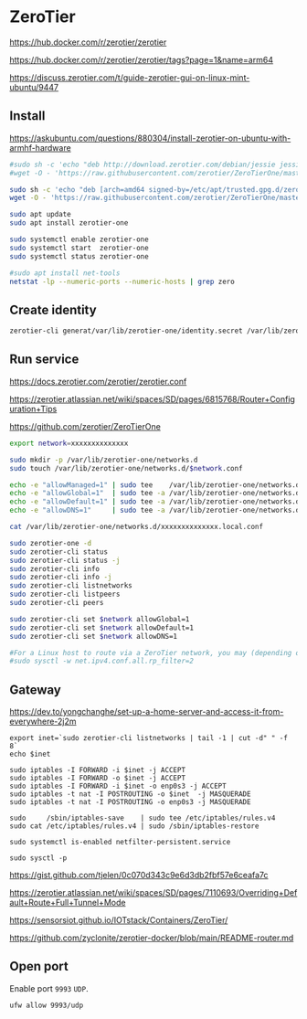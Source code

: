 # ZeroTier

<https://hub.docker.com/r/zerotier/zerotier>

<https://hub.docker.com/r/zerotier/zerotier/tags?page=1&name=arm64>

<https://discuss.zerotier.com/t/guide-zerotier-gui-on-linux-mint-ubuntu/9447>

## Install

<https://askubuntu.com/questions/880304/install-zerotier-on-ubuntu-with-armhf-hardware>

```bash
#sudo sh -c 'echo "deb http://download.zerotier.com/debian/jessie jessie main #ZeroTier" > /etc/apt/sources.list.d/zerotier.list'
#wget -O - 'https://raw.githubusercontent.com/zerotier/ZeroTierOne/master/doc/contact%40zerotier.com.gpg' | sudo apt-key add -

sudo sh -c 'echo "deb [arch=amd64 signed-by=/etc/apt/trusted.gpg.d/zerotier.com.gpg] http://download.zerotier.com/debian/jessie jessie main #ZeroTier" > /etc/apt/sources.list.d/zerotier.list'
wget -O - 'https://raw.githubusercontent.com/zerotier/ZeroTierOne/master/doc/contact%40zerotier.com.gpg' | sudo gpg --dearmour -o /etc/apt/trusted.gpg.d/zerotier.com.gpg

sudo apt update
sudo apt install zerotier-one

sudo systemctl enable zerotier-one
sudo systemctl start  zerotier-one
sudo systemctl status zerotier-one

#sudo apt install net-tools
netstat -lp --numeric-ports --numeric-hosts | grep zero
```

## Create identity

```bash
zerotier-cli generat/var/lib/zerotier-one/identity.secret /var/lib/zerotier-one/identity.public YY
```

## Run service

<https://docs.zerotier.com/zerotier/zerotier.conf>

<https://zerotier.atlassian.net/wiki/spaces/SD/pages/6815768/Router+Configuration+Tips>

<https://github.com/zerotier/ZeroTierOne>

```bash
export network=xxxxxxxxxxxxxx

sudo mkdir -p /var/lib/zerotier-one/networks.d
sudo touch /var/lib/zerotier-one/networks.d/$network.conf

echo -e "allowManaged=1" | sudo tee    /var/lib/zerotier-one/networks.d/$network.local.conf
echo -e "allowGlobal=1"  | sudo tee -a /var/lib/zerotier-one/networks.d/$network.local.conf
echo -e "allowDefault=1" | sudo tee -a /var/lib/zerotier-one/networks.d/$network.local.conf
echo -e "allowDNS=1"     | sudo tee -a /var/lib/zerotier-one/networks.d/$network.local.conf

cat /var/lib/zerotier-one/networks.d/xxxxxxxxxxxxxx.local.conf

sudo zerotier-one -d
sudo zerotier-cli status
sudo zerotier-cli status -j
sudo zerotier-cli info
sudo zerotier-cli info -j
sudo zerotier-cli listnetworks
sudo zerotier-cli listpeers
sudo zerotier-cli peers

sudo zerotier-cli set $network allowGlobal=1
sudo zerotier-cli set $network allowDefault=1
sudo zerotier-cli set $network allowDNS=1

#For a Linux host to route via a ZeroTier network, you may (depending on distribution) need to change a setting called rp_filter:
#sudo sysctl -w net.ipv4.conf.all.rp_filter=2
```

## Gateway

<https://dev.to/yongchanghe/set-up-a-home-server-and-access-it-from-everywhere-2j2m>

```
export inet=`sudo zerotier-cli listnetworks | tail -1 | cut -d" " -f 8`
echo $inet

sudo iptables -I FORWARD -i $inet -j ACCEPT
sudo iptables -I FORWARD -o $inet -j ACCEPT
sudo iptables -I FORWARD -i $inet -o enp0s3 -j ACCEPT
sudo iptables -t nat -I POSTROUTING -o $inet  -j MASQUERADE
sudo iptables -t nat -I POSTROUTING -o enp0s3 -j MASQUERADE

sudo     /sbin/iptables-save    | sudo tee /etc/iptables/rules.v4
sudo cat /etc/iptables/rules.v4 | sudo /sbin/iptables-restore

sudo systemctl is-enabled netfilter-persistent.service

sudo sysctl -p
```

<https://gist.github.com/tjelen/0c070d343c9e6d3db2fbf57e6ceafa7c>

<https://zerotier.atlassian.net/wiki/spaces/SD/pages/7110693/Overriding+Default+Route+Full+Tunnel+Mode>

<https://sensorsiot.github.io/IOTstack/Containers/ZeroTier/>

<https://github.com/zyclonite/zerotier-docker/blob/main/README-router.md>

## Open port

Enable port `9993` `UDP`.

`ufw allow 9993/udp`

